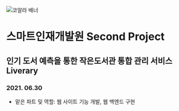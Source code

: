 ![코알라 배너](https://user-images.githubusercontent.com/65816974/124058074-a3d20680-da63-11eb-95c8-f4f647535ce3.PNG)
# 스마트인재개발원 Second Project
## 인기 도서 예측을 통한 작은도서관 통합 관리 서비스 Liverary
### 2021. 06.30
- 맡은 파트 및 역할: 웹 사이트 기능 개발, 웹 백엔드 구현
